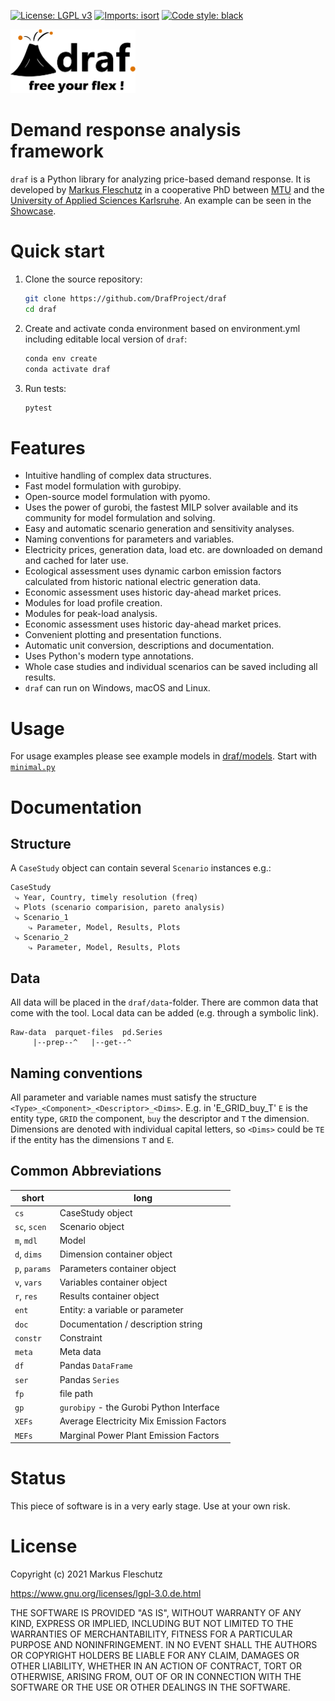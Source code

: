 [![License: LGPL v3](https://img.shields.io/badge/License-LGPL%20v3-blue.svg)](https://www.gnu.org/licenses/lgpl-3.0)
[![Imports: isort](https://img.shields.io/badge/%20imports-isort-%231674b1)](https://pycqa.github.io/isort/)
[![Code style: black](https://img.shields.io/badge/code%20style-black-000000.svg)](https://github.com/psf/black)

<img src="doc/images/all.svg" width="200" alt="draf logo">

# **D**emand **r**esponse **a**nalysis **f**ramework

`draf` is a Python library for analyzing price-based demand response.
It is developed by [Markus Fleschutz](https://www.linkedin.com/in/markus-fleschutz/) in a cooperative PhD between [MTU](https://www.mtu.ie/) and the [University of Applied Sciences Karlsruhe](https://www.h-ka.de/en/).
An example can be seen in the [Showcase](https://mfleschutz.github.io/draf-showcase/).

# Quick start

1. Clone the source repository:

   ```sh
   git clone https://github.com/DrafProject/draf
   cd draf
   ```

1. Create and activate conda environment based on environment.yml including editable local version of `draf`:

   ```sh
   conda env create
   conda activate draf
   ```

1. Run tests:

   ```sh
   pytest
   ```

# Features

- Intuitive handling of complex data structures.
- Fast model formulation with gurobipy.
- Open-source model formulation with pyomo.
- Uses the power of gurobi, the fastest MILP solver available and its community for model formulation and solving.
- Easy and automatic scenario generation and sensitivity analyses.
- Naming conventions for parameters and variables.
- Electricity prices, generation data, load etc. are downloaded on demand and cached for later use.
- Ecological assessment uses dynamic carbon emission factors calculated from historic national electric generation data.
- Economic assessment uses historic day-ahead market prices.
- Modules for load profile creation.
- Modules for peak-load analysis.
- Economic assessment uses historic day-ahead market prices.
- Convenient plotting and presentation functions.
- Automatic unit conversion, descriptions and documentation.
- Uses Python's modern type annotations.
- Whole case studies and individual scenarios can be saved including all results.
- `draf` can run on Windows, macOS and Linux.

# Usage

For usage examples please see example models in [draf/models](draf/models). Start with [`minimal.py`](draf/models/minimal.py)

# Documentation

## Structure

A `CaseStudy` object can contain several `Scenario` instances e.g.:

```none
CaseStudy
 ⤷ Year, Country, timely resolution (freq)
 ⤷ Plots (scenario comparision, pareto analysis)
 ⤷ Scenario_1
    ⤷ Parameter, Model, Results, Plots
 ⤷ Scenario_2
    ⤷ Parameter, Model, Results, Plots
```

## Data

All data will be placed in the `draf/data`-folder. There are common data that come with the tool.
Local data can be added (e.g. through a symbolic link).

``` None
Raw-data  parquet-files  pd.Series
     |--prep--^   |--get--^
```

## Naming conventions

All parameter and variable names must satisfy the structure `<Type>_<Component>_<Descriptor>_<Dims>`.
E.g. in 'E_GRID_buy_T' `E` is the entity type, `GRID` the component, `buy` the descriptor and `T` the dimension.
Dimensions are denoted with individual capital letters, so `<Dims>` could be `TE` if the entity has the dimensions `T` and `E`.

## Common Abbreviations

| short | long |
|-------|------------------|
| `cs` | CaseStudy object |
| `sc`, `scen` | Scenario object |
| `m`, `mdl` | Model |
| `d`, `dims` | Dimension container object |
| `p`, `params` | Parameters container object |
| `v`, `vars` | Variables container object |
| `r`, `res` | Results container object |
| `ent` | Entity: a variable or parameter |
| `doc` | Documentation / description string |
| `constr` | Constraint |
| `meta` | Meta data |
| `df` | Pandas `DataFrame` |
| `ser` | Pandas `Series` |
| `fp` | file path |
| `gp` | `gurobipy` - the Gurobi Python Interface |
| `XEFs` | Average Electricity Mix Emission Factors |
| `MEFs` | Marginal Power Plant Emission Factors |

# Status

This piece of software is in a very early stage. Use at your own risk.

# License

Copyright (c) 2021 Markus Fleschutz

<https://www.gnu.org/licenses/lgpl-3.0.de.html>

THE SOFTWARE IS PROVIDED "AS IS", WITHOUT WARRANTY OF ANY KIND, EXPRESS OR IMPLIED, INCLUDING BUT NOT LIMITED TO THE WARRANTIES OF MERCHANTABILITY, FITNESS FOR A PARTICULAR PURPOSE AND NONINFRINGEMENT. IN NO EVENT SHALL THE AUTHORS OR COPYRIGHT HOLDERS BE LIABLE FOR ANY CLAIM, DAMAGES OR OTHER LIABILITY, WHETHER IN AN ACTION OF CONTRACT, TORT OR OTHERWISE, ARISING FROM, OUT OF OR IN CONNECTION WITH THE SOFTWARE OR THE USE OR OTHER DEALINGS IN THE SOFTWARE.
